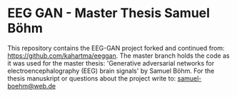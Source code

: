 # EEG GAN - Master Thesis Samuel Böhm
This repository contains the EEG-GAN project forked and continued from: https://github.com/kahartma/eeggan.
The master branch holds the code as it was used for the master thesis: 'Generative adversarial networks for electroencephalography (EEG) brain signals' by Samuel Böhm. For the thesis manuskript or questions about the project write to: samuel-boehm@web.de
